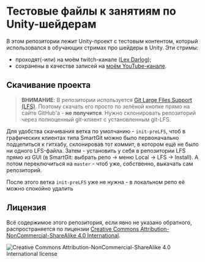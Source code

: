 ﻿# Тестовые файлы к занятиям по Unity-шейдерам

В этом репозитории лежит Unity-проект с тестовым контентом, который использовался  в обучающих стримах про шейдеры в Unity.
Эти стримы:
* проходят(-или) на моём twitch-канале ([Lex Darlog](https://www.twitch.tv/lex_drl));
* сохранены в качестве записей на [моём YouTube-канале](https://www.youtube.com/playlist?list=PLATnLipPUmfe-1w6G6b2wrne0SNZr6HkE).

## Скачивание проекта
> __ВНИМАНИЕ__:
> В репозитории используется [Git Large Files Support (LFS)](https://git-lfs.github.com/). Поэтому скачать его просто по зелёной кнопке прямо на сайте GitHub'а - **не получится**. Нужно склонировать репозиторий через полноценный git-клиент с установленным git-LFS.

Для удобства скачивания ветка по умолчанию - `init-preLFS`, чтоб в графических клиентах типа SmartGit можно было первоначально подцепиться к гитхабу, склонировав тот коммит, в котором ещё не было ни одного LFS-файла. Затем - установить у себя в репозитории LFS прямо из GUI (в SmartGit: выбрать репо -> меню Local -> LFS -> Install). А потом переключиться на `master` - чтоб уже, собственно, выкачать сам репозиторий.

После этого ветка `init-preLFS` уже не нужна - в локальном репо её можно спокойно удалить

## Лицензия
Всё содержимое этого репозитория, если явно не указано обратного, распространяется по лицензии
[Creative Commons Attribution-NonCommercial-ShareAlike 4.0 International](http://creativecommons.org/licenses/by-nc-sa/4.0/).

![Creative Commons Attribution-NonCommercial-ShareAlike 4.0 International license](https://i.creativecommons.org/l/by-nc-sa/4.0/88x31.png)
